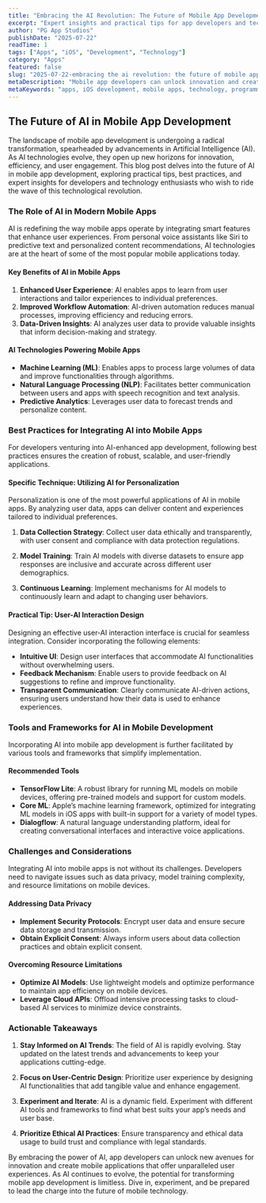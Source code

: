 ```yaml
---
title: "Embracing the AI Revolution: The Future of Mobile App Development"
excerpt: "Expert insights and practical tips for app developers and tech enthusiasts"
author: "PG App Studios"
publishDate: "2025-07-22"
readTime: 1
tags: ["Apps", "iOS", "Development", "Technology"]
category: "Apps"
featured: false
slug: "2025-07-22-embracing the ai revolution: the future of mobile app development"
metaDescription: "Mobile app developers can unlock innovation and create unparalleled user experiences by embracing AI technology...."
metaKeywords: "apps, iOS development, mobile apps, technology, programming"
---
```

## The Future of AI in Mobile App Development

The landscape of mobile app development is undergoing a radical transformation, spearheaded by advancements in Artificial Intelligence (AI). As AI technologies evolve, they open up new horizons for innovation, efficiency, and user engagement. This blog post delves into the future of AI in mobile app development, exploring practical tips, best practices, and expert insights for developers and technology enthusiasts who wish to ride the wave of this technological revolution.

### The Role of AI in Modern Mobile Apps

AI is redefining the way mobile apps operate by integrating smart features that enhance user experiences. From personal voice assistants like Siri to predictive text and personalized content recommendations, AI technologies are at the heart of some of the most popular mobile applications today.

#### Key Benefits of AI in Mobile Apps

1. **Enhanced User Experience**: AI enables apps to learn from user interactions and tailor experiences to individual preferences.
2. **Improved Workflow Automation**: AI-driven automation reduces manual processes, improving efficiency and reducing errors.
3. **Data-Driven Insights**: AI analyzes user data to provide valuable insights that inform decision-making and strategy.

#### AI Technologies Powering Mobile Apps

- **Machine Learning (ML)**: Enables apps to process large volumes of data and improve functionalities through algorithms.
- **Natural Language Processing (NLP)**: Facilitates better communication between users and apps with speech recognition and text analysis.
- **Predictive Analytics**: Leverages user data to forecast trends and personalize content.

### Best Practices for Integrating AI into Mobile Apps

For developers venturing into AI-enhanced app development, following best practices ensures the creation of robust, scalable, and user-friendly applications.

#### Specific Technique: Utilizing AI for Personalization

Personalization is one of the most powerful applications of AI in mobile apps. By analyzing user data, apps can deliver content and experiences tailored to individual preferences.

1. **Data Collection Strategy**: Collect user data ethically and transparently, with user consent and compliance with data protection regulations.
   
2. **Model Training**: Train AI models with diverse datasets to ensure app responses are inclusive and accurate across different user demographics.

3. **Continuous Learning**: Implement mechanisms for AI models to continuously learn and adapt to changing user behaviors.

#### Practical Tip: User-AI Interaction Design

Designing an effective user-AI interaction interface is crucial for seamless integration. Consider incorporating the following elements:

- **Intuitive UI**: Design user interfaces that accommodate AI functionalities without overwhelming users.
- **Feedback Mechanism**: Enable users to provide feedback on AI suggestions to refine and improve functionality.
- **Transparent Communication**: Clearly communicate AI-driven actions, ensuring users understand how their data is used to enhance experiences.

### Tools and Frameworks for AI in Mobile Development

Incorporating AI into mobile app development is further facilitated by various tools and frameworks that simplify implementation.

#### Recommended Tools

- **TensorFlow Lite**: A robust library for running ML models on mobile devices, offering pre-trained models and support for custom models.
- **Core ML**: Apple’s machine learning framework, optimized for integrating ML models in iOS apps with built-in support for a variety of model types.
- **Dialogflow**: A natural language understanding platform, ideal for creating conversational interfaces and interactive voice applications.

### Challenges and Considerations

Integrating AI into mobile apps is not without its challenges. Developers need to navigate issues such as data privacy, model training complexity, and resource limitations on mobile devices.

#### Addressing Data Privacy

- **Implement Security Protocols**: Encrypt user data and ensure secure data storage and transmission.
- **Obtain Explicit Consent**: Always inform users about data collection practices and obtain explicit consent.

#### Overcoming Resource Limitations

- **Optimize AI Models**: Use lightweight models and optimize performance to maintain app efficiency on mobile devices.
- **Leverage Cloud APIs**: Offload intensive processing tasks to cloud-based AI services to minimize device constraints.

### Actionable Takeaways

1. **Stay Informed on AI Trends**: The field of AI is rapidly evolving. Stay updated on the latest trends and advancements to keep your applications cutting-edge.
   
2. **Focus on User-Centric Design**: Prioritize user experience by designing AI functionalities that add tangible value and enhance engagement.

3. **Experiment and Iterate**: AI is a dynamic field. Experiment with different AI tools and frameworks to find what best suits your app’s needs and user base.

4. **Prioritize Ethical AI Practices**: Ensure transparency and ethical data usage to build trust and compliance with legal standards.

By embracing the power of AI, app developers can unlock new avenues for innovation and create mobile applications that offer unparalleled user experiences. As AI continues to evolve, the potential for transforming mobile app development is limitless. Dive in, experiment, and be prepared to lead the charge into the future of mobile technology.